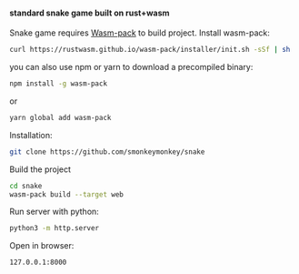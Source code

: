 #### standard snake game built on rust+wasm


Snake game requires [Wasm-pack](https://rustwasm.github.io/wasm-pack/) to build project.
Install wasm-pack:
```sh
curl https://rustwasm.github.io/wasm-pack/installer/init.sh -sSf | sh
```
you can also use npm or yarn to download a precompiled binary:
```sh
npm install -g wasm-pack
```
or 
```sh
yarn global add wasm-pack
```
Installation:
```sh
git clone https://github.com/smonkeymonkey/snake
```
Build the project 
```sh
cd snake
wasm-pack build --target web
```
Run server with python:
```sh
python3 -m http.server
```
Open in browser:
```sh
127.0.0.1:8000
```
